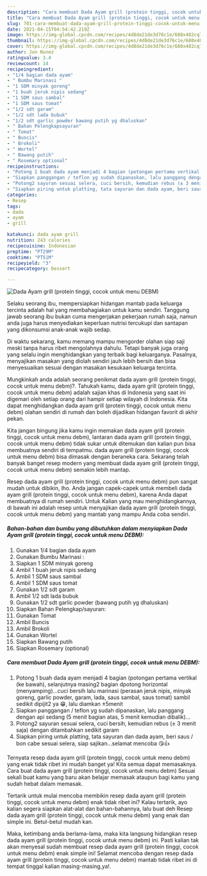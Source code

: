 ```yaml
---
description: "Cara membuat Dada Ayam grill (protein tinggi, cocok untuk menu DEBM) yang enak dan Mudah Dibuat"
title: "Cara membuat Dada Ayam grill (protein tinggi, cocok untuk menu DEBM) yang enak dan Mudah Dibuat"
slug: 701-cara-membuat-dada-ayam-grill-protein-tinggi-cocok-untuk-menu-debm-yang-enak-dan-mudah-dibuat
date: 2021-04-15T04:54:42.219Z
image: https://img-global.cpcdn.com/recipes/4d8de21de3d76c1e/680x482cq70/dada-ayam-grill-protein-tinggi-cocok-untuk-menu-debm-foto-resep-utama.jpg
thumbnail: https://img-global.cpcdn.com/recipes/4d8de21de3d76c1e/680x482cq70/dada-ayam-grill-protein-tinggi-cocok-untuk-menu-debm-foto-resep-utama.jpg
cover: https://img-global.cpcdn.com/recipes/4d8de21de3d76c1e/680x482cq70/dada-ayam-grill-protein-tinggi-cocok-untuk-menu-debm-foto-resep-utama.jpg
author: Jon Nunez
ratingvalue: 3.4
reviewcount: 14
recipeingredient:
- "1/4 bagian dada ayam"
- " Bumbu Marinasi "
- "1 SDM minyak goreng"
- "1 buah jeruk nipis sedang"
- "1 SDM saus sambal"
- "1 SDM saus tomat"
- "1/2 sdt garam"
- "1/2 sdt lada bubuk"
- "1/2 sdt garlic powder bawang putih yg dhaluskan"
- " Bahan Pelengkapsayuran"
- " Tomat"
- " Buncis"
- " Brokoli"
- " Wortel"
- " Bawang putih"
- " Rosemary optional"
recipeinstructions:
- "Potong 1 buah dada ayam menjadi 4 bagian (potongan pertama vertikal (ke bawah), selanjutnya masing2 bagian dpotong horizontal (menyamping)...cuci bersih lalu marinasi (perasan jeruk nipis, minyak goreng, garlic powder, garam, lada, saus sambal, saus tomat) sambil sedikit dipijit2 ya 😁, lalu diamkan ±5menit"
- "Siapkan panggangan / teflon yg sudah dipanaskan, lalu panggang dengan api sedang (5 menit bagian atas, 5 menit kemudian dibalik)..."
- "Potong2 sayuran sesuai selera, cuci bersih, kemudian rebus (± 3 menit saja) dengan ditambahkan sedikit garam"
- "Siapkan piring untuk platting, tata sayuran dan dada ayam, beri saus / bon cabe sesuai selera, siap sajikan...selamat mencoba 😘👍"
categories:
- Resep
tags:
- dada
- ayam
- grill

katakunci: dada ayam grill 
nutrition: 243 calories
recipecuisine: Indonesian
preptime: "PT29M"
cooktime: "PT51M"
recipeyield: "3"
recipecategory: Dessert

---
```



![Dada Ayam grill (protein tinggi, cocok untuk menu DEBM)](https://img-global.cpcdn.com/recipes/4d8de21de3d76c1e/680x482cq70/dada-ayam-grill-protein-tinggi-cocok-untuk-menu-debm-foto-resep-utama.jpg)

Selaku seorang ibu, mempersiapkan hidangan mantab pada keluarga tercinta adalah hal yang membahagiakan untuk kamu sendiri. Tanggung jawab seorang ibu bukan cuma mengerjakan pekerjaan rumah saja, namun anda juga harus menyediakan keperluan nutrisi tercukupi dan santapan yang dikonsumsi anak-anak wajib sedap.

Di waktu  sekarang, kamu memang mampu mengorder olahan siap saji meski tanpa harus ribet mengolahnya dahulu. Tetapi banyak juga orang yang selalu ingin menghidangkan yang terbaik bagi keluarganya. Pasalnya, menyajikan masakan yang diolah sendiri jauh lebih bersih dan bisa menyesuaikan sesuai dengan masakan kesukaan keluarga tercinta. 



Mungkinkah anda adalah seorang penikmat dada ayam grill (protein tinggi, cocok untuk menu debm)?. Tahukah kamu, dada ayam grill (protein tinggi, cocok untuk menu debm) adalah sajian khas di Indonesia yang saat ini digemari oleh setiap orang dari hampir setiap wilayah di Indonesia. Kita dapat menghidangkan dada ayam grill (protein tinggi, cocok untuk menu debm) olahan sendiri di rumah dan boleh dijadikan hidangan favorit di akhir pekan.

Kita jangan bingung jika kamu ingin memakan dada ayam grill (protein tinggi, cocok untuk menu debm), lantaran dada ayam grill (protein tinggi, cocok untuk menu debm) tidak sukar untuk ditemukan dan kalian pun bisa membuatnya sendiri di tempatmu. dada ayam grill (protein tinggi, cocok untuk menu debm) bisa dimasak dengan beraneka cara. Sekarang telah banyak banget resep modern yang membuat dada ayam grill (protein tinggi, cocok untuk menu debm) semakin lebih mantap.

Resep dada ayam grill (protein tinggi, cocok untuk menu debm) pun sangat mudah untuk dibikin, lho. Anda jangan capek-capek untuk membeli dada ayam grill (protein tinggi, cocok untuk menu debm), karena Anda dapat membuatnya di rumah sendiri. Untuk Kalian yang mau menghidangkannya, di bawah ini adalah resep untuk menyajikan dada ayam grill (protein tinggi, cocok untuk menu debm) yang mantab yang mampu Anda coba sendiri.

<!--inarticleads1-->

##### Bahan-bahan dan bumbu yang dibutuhkan dalam menyiapkan Dada Ayam grill (protein tinggi, cocok untuk menu DEBM):

1. Gunakan 1/4 bagian dada ayam
1. Gunakan  Bumbu Marinasi :
1. Siapkan 1 SDM minyak goreng
1. Ambil 1 buah jeruk nipis sedang
1. Ambil 1 SDM saus sambal
1. Ambil 1 SDM saus tomat
1. Gunakan 1/2 sdt garam
1. Ambil 1/2 sdt lada bubuk
1. Gunakan 1/2 sdt garlic powder (bawang putih yg dhaluskan)
1. Siapkan  Bahan Pelengkap/sayuran:
1. Gunakan  Tomat
1. Ambil  Buncis
1. Ambil  Brokoli
1. Gunakan  Wortel
1. Siapkan  Bawang putih
1. Siapkan  Rosemary (optional)




<!--inarticleads2-->

##### Cara membuat Dada Ayam grill (protein tinggi, cocok untuk menu DEBM):

1. Potong 1 buah dada ayam menjadi 4 bagian (potongan pertama vertikal (ke bawah), selanjutnya masing2 bagian dpotong horizontal (menyamping)...cuci bersih lalu marinasi (perasan jeruk nipis, minyak goreng, garlic powder, garam, lada, saus sambal, saus tomat) sambil sedikit dipijit2 ya 😁, lalu diamkan ±5menit
1. Siapkan panggangan / teflon yg sudah dipanaskan, lalu panggang dengan api sedang (5 menit bagian atas, 5 menit kemudian dibalik)...
1. Potong2 sayuran sesuai selera, cuci bersih, kemudian rebus (± 3 menit saja) dengan ditambahkan sedikit garam
1. Siapkan piring untuk platting, tata sayuran dan dada ayam, beri saus / bon cabe sesuai selera, siap sajikan...selamat mencoba 😘👍




Ternyata resep dada ayam grill (protein tinggi, cocok untuk menu debm) yang enak tidak ribet ini mudah banget ya! Kita semua dapat memasaknya. Cara buat dada ayam grill (protein tinggi, cocok untuk menu debm) Sesuai sekali buat kamu yang baru akan belajar memasak ataupun bagi kamu yang sudah hebat dalam memasak.

Tertarik untuk mulai mencoba membikin resep dada ayam grill (protein tinggi, cocok untuk menu debm) enak tidak ribet ini? Kalau tertarik, ayo kalian segera siapkan alat-alat dan bahan-bahannya, lalu buat deh Resep dada ayam grill (protein tinggi, cocok untuk menu debm) yang enak dan simple ini. Betul-betul mudah kan. 

Maka, ketimbang anda berlama-lama, maka kita langsung hidangkan resep dada ayam grill (protein tinggi, cocok untuk menu debm) ini. Pasti kalian tak akan menyesal sudah membuat resep dada ayam grill (protein tinggi, cocok untuk menu debm) enak simple ini! Selamat mencoba dengan resep dada ayam grill (protein tinggi, cocok untuk menu debm) mantab tidak ribet ini di tempat tinggal kalian masing-masing,ya!.

